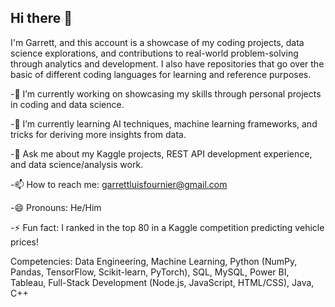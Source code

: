 ## Hi there 👋

I'm Garrett, and this account is a showcase of my coding projects, data science explorations, and contributions to real-world problem-solving through analytics and development. I also have repositories that go over the basic of different coding languages for learning and reference purposes.

-🔭 I’m currently working on showcasing my skills through personal projects in coding and data science.

-🌱 I’m currently learning AI techniques, machine learning frameworks, and tricks for deriving more insights from data.

-💬 Ask me about my Kaggle projects, REST API development experience, and data science/analysis work.

-📫 How to reach me: garrettluisfournier@gmail.com

-😄 Pronouns: He/Him

-⚡ Fun fact: I ranked in the top 80 in a Kaggle competition predicting vehicle prices!

Competencies: Data Engineering, Machine Learning, Python (NumPy, Pandas, TensorFlow, Scikit-learn, PyTorch), SQL, MySQL, Power BI, Tableau, Full-Stack Development (Node.js, JavaScript, HTML/CSS), Java, C++
<!--
**VeryGary/VeryGary** is a ✨ _special_ ✨ repository because its `README.md` (this file) appears on your GitHub profile. 

Here are some ideas to get you started:.

- 🔭 I’m currently working on ...
- 🌱 I’m currently learning ...
- 👯 I’m looking to collaborate on ...
- 🤔 I’m looking for help with ...
- 💬 Ask me about ...
- 📫 How to reach me: ...
- 😄 Pronouns: ...
- ⚡ Fun fact: ...
-->
